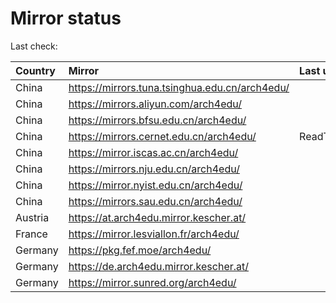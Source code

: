 <script src="./time.js"></script>
# Mirror status
Last check: <script type="text/javascript">localize(1747150059.4110465);</script>

|Country|Mirror|Last update|
|:------|:-----|:----------|
|China|https://mirrors.tuna.tsinghua.edu.cn/arch4edu/|<script type="text/javascript">localize(1747118815);</script>|
|China|https://mirrors.aliyun.com/arch4edu/|<script type="text/javascript">localize(1747118815);</script>|
|China|https://mirrors.bfsu.edu.cn/arch4edu/|<script type="text/javascript">localize(1747118815);</script>|
|China|https://mirrors.cernet.edu.cn/arch4edu/|ReadTimeout|
|China|https://mirror.iscas.ac.cn/arch4edu/|<script type="text/javascript">localize(1747118815);</script>|
|China|https://mirrors.nju.edu.cn/arch4edu/|<script type="text/javascript">localize(1747033079);</script>|
|China|https://mirror.nyist.edu.cn/arch4edu/|<script type="text/javascript">localize(1747118815);</script>|
|China|https://mirrors.sau.edu.cn/arch4edu/|<script type="text/javascript">localize(1731653531);</script>|
|Austria|https://at.arch4edu.mirror.kescher.at/|<script type="text/javascript">localize(1747118815);</script>|
|France|https://mirror.lesviallon.fr/arch4edu/|<script type="text/javascript">localize(1747118815);</script>|
|Germany|https://pkg.fef.moe/arch4edu/|<script type="text/javascript">localize(1747118815);</script>|
|Germany|https://de.arch4edu.mirror.kescher.at/|<script type="text/javascript">localize(1747118815);</script>|
|Germany|https://mirror.sunred.org/arch4edu/|<script type="text/javascript">localize(1747118815);</script>|

<script src="./tablefilter/tablefilter.js"></script>
<script src="./table.js"></script>